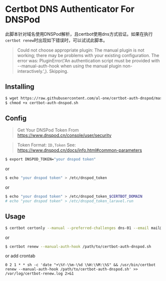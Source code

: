 # Certbot DNS Authenticator For DNSPod

此脚本针对域名使用DNSPod解析，且certbot使用dns方式验证。如果在执行`certbot renew`时出现如下错误时，可以试试此脚本。
> Could not choose appropriate plugin: The manual plugin is not working; there may be problems with your existing configuration. The error was: PluginError('An authentication script must be provided with --manual-auth-hook when using the manual plugin non-interactively.',). Skipping.


## Installing

```sh
$ wget https://raw.githubusercontent.com/al-one/certbot-auth-dnspod/master/certbot-auth-dnspod.sh
$ chmod +x certbot-auth-dnspod.sh
```

## Config

> Get Your DNSPod Token From https://www.dnspod.cn/console/user/security

> Token Format: `ID,Token` See: https://www.dnspod.cn/docs/info.html#common-parameters

```sh
$ export DNSPOD_TOKEN="your dnspod token"
```

or

```sh
$ echo "your dnspod token" > /etc/dnspod_token
```

or

```sh
$ echo "your dnspod token" > /etc/dnspod_token_$CERTBOT_DOMAIN
# echo "your dnspod token" > /etc/dnspod_token_laravel.run
```


## Usage

```sh
$ certbot certonly --manual --preferred-challenges dns-01 --email mail@domain.com -d laravel.run -d *.laravel.run --server https://acme-v02.api.letsencrypt.org/directory --manual-auth-hook /path/to/certbot-auth-dnspod.sh
```

or

```sh
$ certbot renew --manual-auth-hook /path/to/certbot-auth-dnspod.sh
```

or add crontab

```crontab
0 2 1 * * sh -c 'date "+\%Y-\%m-\%d \%H:\%M:\%S" && /usr/bin/certbot renew --manual-auth-hook /path/to/certbot-auth-dnspod.sh' >> /var/log/certbot-renew.log 2>&1
```
